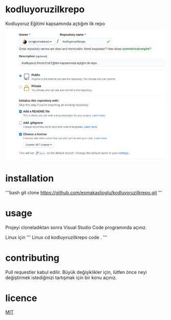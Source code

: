 # kodluyoruzilkrepo
Kodluyoruz Eğitimi kapsamında açtığım ilk repo


![](https://raw.githubusercontent.com/Kodluyoruz/taskforce/main/git/odev1/figures/github.png)

# installation
'''bash
git clone https://github.com/esmakaslioglu/kodluyoruzilkrepo.git
'''
# usage 

 Projeyi cloneladıktan sonra Visual Studio Code programında açınız.

 Linux için
''' Linux
cd kodluyıruzilkrepo
code .
'''

# contributing 

Pull requestler kabul edilir. Büyük değişiklikler için, lütfen önce neyi değiştirmek istediğinizi tartışmak için bir konu açınız.

# licence

[MIT](https://choosealicense.com/licenses/mit/#)
